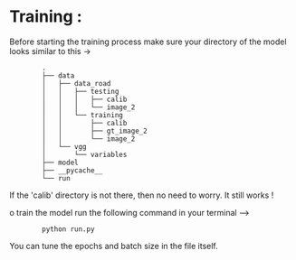 # Training :

Before starting the training process make sure your directory of the model looks similar to this ->

            .
            ├── data
            │   ├── data_road
            │   │   ├── testing
            │   │   │   ├── calib
            │   │   │   └── image_2
            │   │   └── training
            │   │       ├── calib
            │   │       ├── gt_image_2
            │   │       └── image_2
            │   └── vgg
            │       └── variables
            ├── model
            ├── __pycache__
            └── run
          
If the 'calib' directory is not there, then no need to worry. It still works !

o train the model run the following command in your terminal -->

            python run.py

You can tune the epochs and batch size in the file itself.
